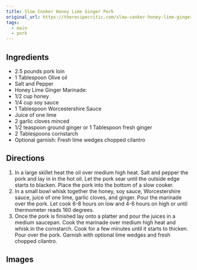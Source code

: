 ```yaml
---
title: Slow Cooker Honey Lime Ginger Pork
original_url: https://therecipecritic.com/slow-cooker-honey-lime-ginger-pork/
tags:
  - main
  - pork
---
```


## Ingredients

* 2.5 pounds pork loin
* 1 Tablespoon Olive oil
* Salt and Pepper
* Honey Lime Ginger Marinade:
* 1/2 cup honey
* 1/4 cup soy sauce
* 1 Tablespoon Worcestershire Sauce
* Juice of one lime
* 2 garlic cloves minced
* 1/2 teaspoon ground ginger or 1 Tablespoon fresh ginger
* 2 Tablespoons cornstarch
* Optional garnish: Fresh lime wedges chopped cilantro

## Directions


1. In a large skillet heat the oil over medium high heat. Salt and pepper the pork and lay in in the hot oil. Let the pork sear until the outside edge starts to blacken. Place the pork into the bottom of a slow cooker.
1. In a small bowl whisk together the honey, soy sauce, Worcestershire sauce, juice of one lime, garlic cloves, and ginger. Pour the marinade over the pork. Let cook 6-8 hours on low and 4-6 hours on high or until thermometer reads 160 degrees.
1. Once the pork is finished lay onto a platter and pour the juices in a medium saucepan. Cook the marinade over medium high heat and whisk in the cornstarch. Cook for a few minutes until it starts to thicken. Pour over the pork. Garnish with optional lime wedges and fresh chopped cilantro.

## Images
